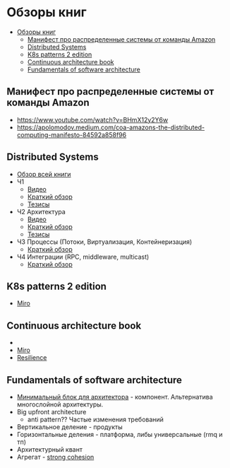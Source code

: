 # Обзоры книг

- [Обзоры книг](#обзоры-книг)
  - [Манифест про распределенные системы от команды Аmazon](#манифест-про-распределенные-системы-от-команды-аmazon)
  - [Distributed Systems](#distributed-systems)
  - [K8s patterns 2 edition](#k8s-patterns-2-edition)
  - [Continuous architecture book](#continuous-architecture-book)
  - [Fundamentals of software architecture](#fundamentals-of-software-architecture)

## Манифест про распределенные системы от команды Аmazon

- https://www.youtube.com/watch?v=BHmX12y2Y6w
- https://apolomodov.medium.com/coa-amazons-the-distributed-computing-manifesto-84592a858f96

## Distributed Systems

- [Обзор всей книги](https://apolomodov.medium.com/review-distributed-systems-691b557f4886)
- Ч1
  - [Видео](https://www.youtube.com/watch?v=UvGA558mPhQ)
  - [Краткий обзор](https://apolomodov.medium.com/coa-distributed-systems-4th-ed-part1-introduction-c278a027ea30)
  - [Тезисы](https://miro.com/app/board/uXjVPyUcgT8=/)
- Ч2 Архитектура
  - [Видео](https://youtu.be/euxnCZ7ErjY)
  - [Краткий обзор](https://apolomodov.medium.com/coa-distributed-systems-4th-ed-2-architecture-af563b2332bd)
  - [Тезисы](https://miro.com/app/board/uXjVPwTPVbE=/?share_link_id=977490792121)
- Ч3 Процессы (Потоки, Виртуализация, Контейнеризация)
  - [Краткий обзор](https://apolomodov.medium.com/coa-distributed-systems-4th-ed-3-processes-f099424e8418)
- Ч4 Интеграции (RPC, middleware, multicast)
  - [Краткий обзор](https://apolomodov.medium.com/coa-distributed-systems-4th-ed-4-communication-c5ce331015e9)

## K8s patterns 2 edition

- [Miro](https://miro.com/app/board/uXjVM19PfOI=/?share_link_id=673793612923)

## Continuous architecture book

- [](https://t.me/book_cube/1567)
- [Miro](https://miro.com/app/board/uXjVNQUVkGU=/?share_link_id=497743382626)
- [Resilience](../arch/ability/resilience.md)

## Fundamentals of software architecture

- [Минимальный блок для архитектора](https://music.yandex.ru/album/14948662) - компонент. Альтернатива многослойной архитектуры.
- Big upfront architecture
  - anti pattern?? Частые изменения требований
- Вертикальное деление - продукты
- Горизонтальные деления - платформа, либы универсальные (rmq  и тп)
- Архитектурный квант
- Агрегат - [strong cohesion](../arch/pattern/strong.cohesion.md)
